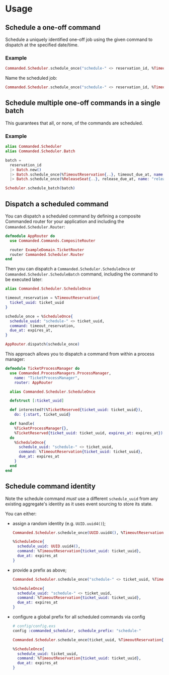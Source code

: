 # Usage

## Schedule a one-off command

Schedule a uniquely identified one-off job using the given command to dispatch at the specified date/time.

### Example

```elixir
Commanded.Scheduler.schedule_once("schedule-" <> reservation_id, %TimeoutReservation{..}, ~N[2020-01-01 12:00:00])
```

Name the scheduled job:

```elixir
Commanded.Scheduler.schedule_once("schedule-" <> reservation_id, %TimeoutReservation{..}, due_at, name: "timeout")
```

## Schedule multiple one-off commands in a single batch

This guarantees that all, or none, of the commands are scheduled.

### Example

```elixir
alias Commanded.Scheduler
alias Commanded.Scheduler.Batch

batch =
  reservation_id
  |> Batch.new()
  |> Batch.schedule_once(%TimeoutReservation{..}, timeout_due_at, name: "timeout")
  |> Batch.schedule_once(%ReleaseSeat{..}, release_due_at, name: "release")

Scheduler.schedule_batch(batch)  
```

## Dispatch a scheduled command

You can dispatch a scheduled command by defining a composite Commanded router for your application and including the `Commanded.Scheduler.Router`:

```elixir
defmodule AppRouter do
  use Commanded.Commands.CompositeRouter

  router ExampleDomain.TicketRouter
  router Commanded.Scheduler.Router
end
```

Then you can dispatch a `Commanded.Scheduler.ScheduleOnce` or `Commanded.Scheduler.ScheduleBatch` command, including the command to be executed later:

```elixir
alias Commanded.Scheduler.ScheduleOnce

timeout_reservation = %TimeoutReservation{
  ticket_uuid: ticket_uuid
}

schedule_once = %ScheduleOnce{
  schedule_uuid: "schedule-" <> ticket_uuid,
  command: timeout_reservation,
  due_at: expires_at,
}

AppRouter.dispatch(schedule_once)
```

This approach allows you to dispatch a command from within a process manager:

```elixir
defmodule TicketProcessManager do
  use Commanded.ProcessManagers.ProcessManager,
    name: "TicketProcessManager",
    router: AppRouter

  alias Commanded.Scheduler.ScheduleOnce

  defstruct [:ticket_uuid]

  def interested?(%TicketReserved{ticket_uuid: ticket_uuid}),
    do: {:start, ticket_uuid}

  def handle(
    %TicketProcessManager{},
    %TicketReserved{ticket_uuid: ticket_uuid, expires_at: expires_at})
  do
    %ScheduleOnce{
      schedule_uuid: "schedule-" <> ticket_uuid,
      command: %TimeoutReservation{ticket_uuid: ticket_uuid},
      due_at: expires_at
    }
  end
end
```

## Schedule command identity

Note the schedule command *must* use a different `schedule_uuid` from any existing aggregate's identity as it uses event sourcing to store its state. 

You can either:

- assign a random identity (e.g. `UUID.uuid4()`);
     
    ```elixir     
    Commanded.Scheduler.schedule_once(UUID.uuid4(), %TimeoutReservation{..}, ~N[2020-01-01 12:00:00])
    ```
    
    ```elixir
    %ScheduleOnce{
      schedule_uuid: UUID.uuid4(),
      command: %TimeoutReservation{ticket_uuid: ticket_uuid},
      due_at: expires_at
    }
    ```
    
- provide a prefix as above;
    
    ```elixir     
    Commanded.Scheduler.schedule_once("schedule-" <> ticket_uuid, %TimeoutReservation{..}, ~N[2020-01-01 12:00:00])
    ```
    
    ```elixir
    %ScheduleOnce{
      schedule_uuid: "schedule-" <> ticket_uuid,
      command: %TimeoutReservation{ticket_uuid: ticket_uuid},
      due_at: expires_at
    }
    ```
    
- configure a global prefix for all scheduled commands via config

    ```elixir
    # config/config.exs
    config :commanded_scheduler, schedule_prefix: "schedule-"       
    ```
    
    ```elixir     
    Commanded.Scheduler.schedule_once(ticket_uuid, %TimeoutReservation{..}, ~N[2020-01-01 12:00:00])
    ```
    
    ```elixir
    %ScheduleOnce{
      schedule_uuid: ticket_uuid,
      command: %TimeoutReservation{ticket_uuid: ticket_uuid},
      due_at: expires_at
    }
    ```
